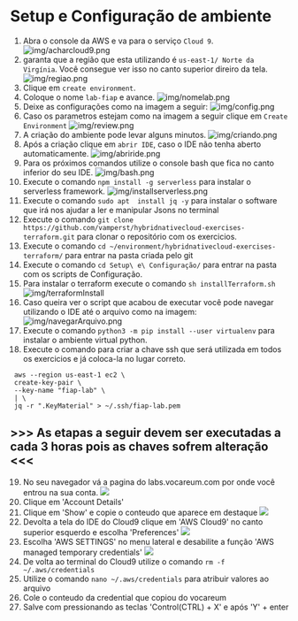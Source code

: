 # Setup e Configuração de ambiente


 1. Abra o console da AWS e va para o serviço `Cloud 9`.
   ![img/acharcloud9.png](img/acharcloud9.png)
1. garanta que a região que esta utilizando é `us-east-1/ Norte da Virgínia`. Você consegue ver isso no canto superior direiro da tela.
    ![img/regiao.png](img/regiao.png)
 2. Clique em `create environment`.
 3. Coloque o nome `lab-fiap` e avance.
 ![img/nomelab.png](img/nomelab.png)
 5. Deixe as configurações como na imagem a seguir:
![img/config.png](img/config.png)
 6. Caso os parametros estejam como na imagem a seguir clique em `Create Environment`
   ![img/review.png](img/review.png)
 7. A criação do ambiente pode levar alguns minutos.
![img/criando.png](img/criando.png)
 8. Após a criação clique em `abrir IDE`, caso o IDE não tenha aberto automaticamente.
   ![img/abriride.png](img/abriride.png)
9. Para os próximos comandos utilize o console bash que fica no canto inferior do seu IDE.
   ![img/bash.png](img/bash.png)
10. Execute o comando `npm install -g serverless` para instalar o serverless framework.
    ![img/installserverless.png](img/installserverless.png)
11. Execute o comando `sudo apt  install jq -y` para instalar o software que irá nos ajudar a ler e manipular Jsons no terminal
12. Execute o comando `git clone https://github.com/vamperst/hybridnativecloud-exercises-terraform.git` para clonar o repositório com os exercicios.
13. Execute o comando `cd ~/environment/hybridnativecloud-exercises-terraform/` para entrar na pasta criada pelo git
14. Execute o comando `cd Setup\ e\ Configuração/` para entrar na pasta com os scripts de Configuração.
15. Para instalar o terraform execute o comando `sh installTerraform.sh`
   ![img/terraformInstall](img/terraformInstall.png)
16. Caso queira ver o script que acabou de executar você pode navegar utilizando o IDE até o arquivo como na imagem:
   ![img/navegarArquivo.png](img/navegarArquivo.png)
17. Execute o comando `python3 -m pip install --user virtualenv` para instalar o ambiente virtual python.
18. Execute o comando para criar a chave ssh que será utilizada em todos os exercicios e já coloca-la no lugar correto.
   ```
    aws --region us-east-1 ec2 \
    create-key-pair \
    --key-name "fiap-lab" \
    | \
    jq -r ".KeyMaterial" > ~/.ssh/fiap-lab.pem   
   ```

## >>> As etapas a seguir devem ser executadas a cada 3 horas pois as chaves sofrem alteração <<<
19. No seu navegador vá a pagina do labs.vocareum.com por onde você entrou na sua conta. 
   ![](img/vocareum.png)
20. Clique em 'Account Details'
21. Clique em 'Show' e copie o conteudo que aparece em destaque
   ![](img/clishow.png)
22.  Devolta a tela do IDE do Cloud9 clique em 'AWS Cloud9' no canto superior esquerdo e escolha 'Preferences'
   ![](img/preferencescloud9.png)
23. Escolha 'AWS SETTINGS' no menu lateral e desabilite a função 'AWS managed temporary credentials'
    ![](img/credentialsDisable.png)
24. De volta ao terminal do Cloud9 utilize o comando `rm -f ~/.aws/credentials` 
25. Utilize o comando `nano ~/.aws/credentials` para atribuir valores ao arquivo
26. Cole o conteudo da credential que copiou do vocareum
27. Salve com pressionando as teclas 'Control(CTRL) + X' e após 'Y' + enter


    

    
